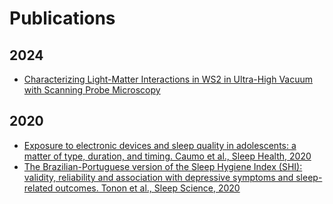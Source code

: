 # Publications

## 2024
- [Characterizing Light-Matter Interactions in WS2 in Ultra-High Vacuum with Scanning Probe Microscopy](link_to_paper)
## 2020
- [Exposure to electronic devices and sleep quality in adolescents: a matter of type, duration, and timing. Caumo et al., Sleep Health, 2020 ](https://www.sciencedirect.com/science/article/pii/S2352721819302669?via%3Dihub)
- [The Brazilian-Portuguese version of the Sleep Hygiene Index (SHI): validity, reliability and association with depressive symptoms and sleep-related outcomes. Tonon et al., Sleep Science, 2020](https://pubmed.ncbi.nlm.nih.gov/32670491/)